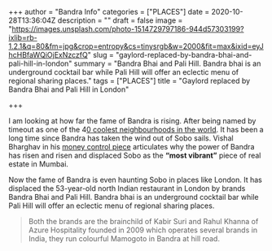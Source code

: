+++
author = "Bandra Info"
categories = ["PLACES"]
date = 2020-10-28T13:36:04Z
description = ""
draft = false
image = "https://images.unsplash.com/photo-1514729797186-944d57303199?ixlib=rb-1.2.1&q=80&fm=jpg&crop=entropy&cs=tinysrgb&w=2000&fit=max&ixid=eyJhcHBfaWQiOjExNzczfQ"
slug = "gaylord-replaced-by-bandra-bhai-and-pali-hill-in-london"
summary = "Bandra Bhai and Pali Hill. Bandra bhai is an underground cocktail bar while Pali Hill will offer an eclectic menu of regional sharing places."
tags = ["PLACES"]
title = "Gaylord replaced by Bandra Bhai and Pali Hill in London"

+++


I am looking at how far the fame of Bandra is rising. After being named by timeout as one of the 4[0 coolest neighbourhoods in the world](https://www.timeout.com/coolest-neighbourhoods-in-the-world). It has been a long time since Bandra has taken the wind out of Sobo sails. Vishal Bharghav in his [money control piece](https://www.moneycontrol.com/news/business/the-rise-and-rise-of-bandra-mumbais-most-vibrant-piece-of-real-estate-5861851.html) articulates why the power of Bandra has risen and risen and displaced Sobo as the **“most vibrant”** piece of real estate in Mumbai.

Now the fame of Bandra is even haunting Sobo in places like London. It has displaced the 53-year-old north Indian restaurant in London by brands Bandra Bhai and Pali Hill. Bandra bhai is an underground cocktail bar while Pali Hill will offer an eclectic menu of regional sharing places.

> Both the brands are the brainchild of Kabir Suri and Rahul Khanna of Azure Hospitality founded in 2009 which operates several brands in India, they run colourful Mamogoto in Bandra at hill road.

